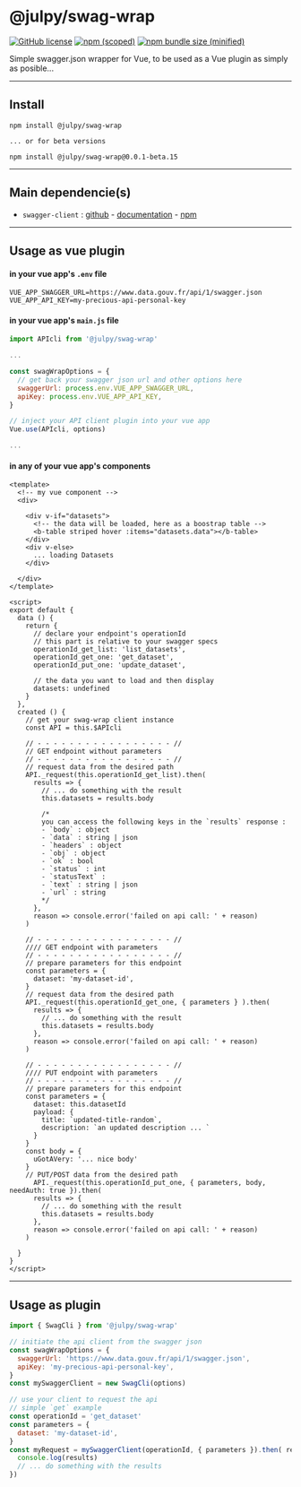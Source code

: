 
# @julpy/swag-wrap

[![GitHub license](https://img.shields.io/github/license/co-demos/swag-wrap)](https://github.com/co-demos/swag-wrap/blob/master/LICENSE) [![npm (scoped)](https://img.shields.io/npm/v/@julpy/swag-wrap.svg)](https://www.npmjs.com/package/@julpy/swag-wrap) [![npm bundle size (minified)](https://img.shields.io/bundlephobia/min/@julpy/swag-wrap.svg)](https://www.npmjs.com/package/@julpy/swag-wrap)

Simple swagger.json wrapper for Vue, to be used as a Vue plugin as simply as posible...

---------
## Install

```terminal
npm install @julpy/swag-wrap

... or for beta versions

npm install @julpy/swag-wrap@0.0.1-beta.15
```

--------
## Main dependencie(s)

- `swagger-client` : [github](https://github.com/swagger-api/swagger-js) - [documentation](https://github.com/swagger-api/swagger-js#readme) - [npm](https://www.npmjs.com/package/swagger-client)


-------
## Usage as vue plugin

#### in your vue app's `.env` file
```env
VUE_APP_SWAGGER_URL=https://www.data.gouv.fr/api/1/swagger.json
VUE_APP_API_KEY=my-precious-api-personal-key
```

#### in your vue app's `main.js` file
```js
import APIcli from '@julpy/swag-wrap'

...

const swagWrapOptions = {
  // get back your swagger json url and other options here
  swaggerUrl: process.env.VUE_APP_SWAGGER_URL,
  apiKey: process.env.VUE_APP_API_KEY,
}

// inject your API client plugin into your vue app
Vue.use(APIcli, options)

...

```

#### in any of your vue app's components

```vue
<template>
  <!-- my vue component -->
  <div>

    <div v-if="datasets">
      <!-- the data will be loaded, here as a boostrap table -->
      <b-table striped hover :items="datasets.data"></b-table>
    </div>
    <div v-else>
      ... loading Datasets
    </div>

  </div>
</template>

<script>
export default {
  data () {
    return {
      // declare your endpoint's operationId
      // this part is relative to your swagger specs
      operationId_get_list: 'list_datasets',
      operationId_get_one: 'get_dataset',
      operationId_put_one: 'update_dataset',

      // the data you want to load and then display
      datasets: undefined
    }
  },
  created () {
    // get your swag-wrap client instance
    const API = this.$APIcli

    // - - - - - - - - - - - - - - - - - //
    // GET endpoint without parameters
    // - - - - - - - - - - - - - - - - - //
    // request data from the desired path
    API._request(this.operationId_get_list).then(
      results => {
        // ... do something with the result
        this.datasets = results.body

        /*
        you can access the following keys in the `results` response : 
        - `body` : object
        - `data` : string | json
        - `headers` : object
        - `obj` : object
        - `ok` : bool
        - `status` : int
        - `statusText` : 
        - `text` : string | json
        - `url` : string
        */
      },
      reason => console.error('failed on api call: ' + reason)
    )

    // - - - - - - - - - - - - - - - - - //
    //// GET endpoint with parameters
    // - - - - - - - - - - - - - - - - - //
    // prepare parameters for this endpoint
    const parameters = {
      dataset: 'my-dataset-id',
    }
    // request data from the desired path
    API._request(this.operationId_get_one, { parameters } ).then(
      results => {
        // ... do something with the result
        this.datasets = results.body
      },
      reason => console.error('failed on api call: ' + reason)
    )

    // - - - - - - - - - - - - - - - - - //
    //// PUT endpoint with parameters
    // - - - - - - - - - - - - - - - - - //
    // prepare parameters for this endpoint
    const parameters = {
      dataset: this.datasetId
      payload: {
        title: `updated-title-random`,
        description: `an updated description ... `
      }
    }
    const body = {
      uGotAVery: '... nice body'
    }
    // PUT/POST data from the desired path
      API._request(this.operationId_put_one, { parameters, body, needAuth: true }).then(
      results => {
        // ... do something with the result
        this.datasets = results.body
      },
      reason => console.error('failed on api call: ' + reason)
    )

  }
}
</script>
```


-------
## Usage as plugin

```js
import { SwagCli } from '@julpy/swag-wrap'

// initiate the api client from the swagger json
const swagWrapOptions = {
  swaggerUrl: 'https://www.data.gouv.fr/api/1/swagger.json',
  apiKey: 'my-precious-api-personal-key',
}
const mySwaggerClient = new SwagCli(options)

// use your client to request the api
// simple `get` example
const operationId = 'get_dataset'
const parameters = {
  dataset: 'my-dataset-id',
}
const myRequest = mySwaggerClient(operationId, { parameters }).then( results => {
  console.log(results)
  // ... do something with the results
})
```
